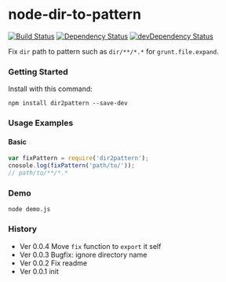 # node-dir-to-pattern

[![Build Status](https://travis-ci.org/poppinlp/node-dir-to-pattern.svg?branch=master)](https://travis-ci.org/poppinlp/node-dir-to-pattern)
[![Dependency Status](https://david-dm.org/poppinlp/node-dir-to-pattern.svg)](https://david-dm.org/poppinlp/node-dir-to-pattern)
[![devDependency Status](https://david-dm.org/poppinlp/node-dir-to-pattern/dev-status.svg)](https://david-dm.org/poppinlp/node-dir-to-pattern#info=devDependencies)

Fix `dir` path to pattern such as `dir/**/*.*` for `grunt.file.expand`.

### Getting Started

Install with this command:

```shell
npm install dir2pattern --save-dev
```

### Usage Examples

#### Basic

```js
var fixPattern = require('dir2pattern');
cnosole.log(fixPattern('path/to/'));
// path/to/**/*.*
```

### Demo

```shell
node demo.js
```

### History

- Ver 0.0.4 Move `fix` function to `export` it self
- Ver 0.0.3 Bugfix: ignore directory name
- Ver 0.0.2 Fix readme
- Ver 0.0.1 init
